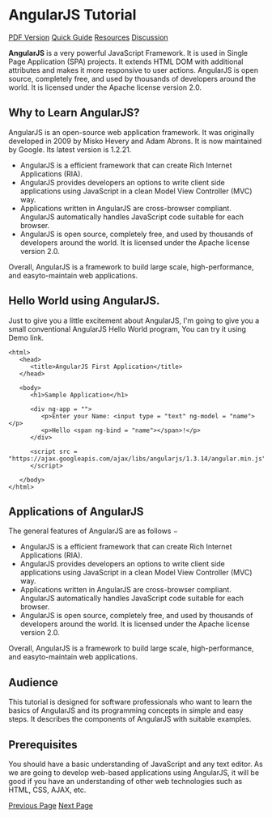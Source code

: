 # AngularJS Tutorial
[PDF Version](../angularjs/angularjs_pdf_version.md)
[Quick Guide](../angularjs/angularjs_quick_guide.md)
[Resources](../angularjs/angularjs_useful_resources.md)
[Discussion](../angularjs/angularjs_discussion.md)

**AngularJS** is a very powerful JavaScript Framework. It is used in Single Page Application (SPA) projects. It extends HTML DOM with additional attributes and makes it more responsive to user actions. AngularJS is open source, completely free, and used by thousands of developers around the world. It is licensed under the Apache license version 2.0.

## Why to Learn AngularJS?
AngularJS is an open-source web application framework. It was originally developed in 2009 by Misko Hevery and Adam Abrons. It is now maintained by Google. Its latest version is 1.2.21.

   * AngularJS is a efficient framework that can create Rich Internet Applications (RIA).
   * AngularJS provides developers an options to write client side applications using JavaScript in a clean Model View Controller (MVC) way.
   * Applications written in AngularJS are cross-browser compliant. AngularJS automatically handles JavaScript code suitable for each browser.
   * AngularJS is open source, completely free, and used by thousands of developers around the world. It is licensed under the Apache license version 2.0.

Overall, AngularJS is a framework to build large scale, high-performance, and easyto-maintain web applications.

## Hello World using AngularJS.
Just to give you a little excitement about AngularJS, I'm going to give you a small conventional AngularJS Hello World program, You can try it using Demo link.

```
<html>
   <head>
      <title>AngularJS First Application</title>
   </head>
   
   <body>
      <h1>Sample Application</h1>
      
      <div ng-app = "">
         <p>Enter your Name: <input type = "text" ng-model = "name"></p>
         <p>Hello <span ng-bind = "name"></span>!</p>
      </div>
      
      <script src = "https://ajax.googleapis.com/ajax/libs/angularjs/1.3.14/angular.min.js">
      </script>
      
   </body>
</html>
```
## Applications of AngularJS
The general features of AngularJS are as follows −

   * AngularJS is a efficient framework that can create Rich Internet Applications (RIA).
   * AngularJS provides developers an options to write client side applications using JavaScript in a clean Model View Controller (MVC) way.
   * Applications written in AngularJS are cross-browser compliant. AngularJS automatically handles JavaScript code suitable for each browser.
   * AngularJS is open source, completely free, and used by thousands of developers around the world. It is licensed under the Apache license version 2.0.

Overall, AngularJS is a framework to build large scale, high-performance, and easyto-maintain web applications.

## Audience
This tutorial is designed for software professionals who want to learn the basics of AngularJS and its programming concepts in simple and easy steps. It describes the components of AngularJS with suitable examples.

## Prerequisites
You should have a basic understanding of JavaScript and any text editor. As we are going to develop web-based applications using AngularJS, it will be good if you have an understanding of other web technologies such as HTML, CSS, AJAX, etc.


[Previous Page](../angularjs/index.md) [Next Page](../angularjs/angularjs_overview.md) 
